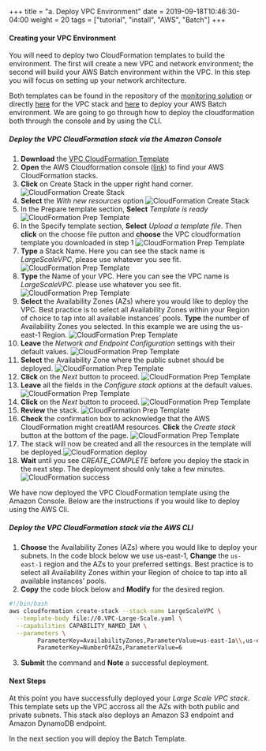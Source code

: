 +++
title = "a. Deploy VPC Environment"
date = 2019-09-18T10:46:30-04:00
weight = 20
tags = ["tutorial", "install", "AWS", "Batch"]
+++


#### Creating your VPC Environment

You will need to deploy two CloudFormation templates to build the environment. The first will create a new VPC and network environment; the second will build your AWS Batch environment within the VPC. In this step you will focus on setting up your network architecture.

Both templates can be found in the repository of the [monitoring solution](https://github.com/aws-samples/aws-batch-runtime-monitoring) or directly [here](https://raw.githubusercontent.com/aws-samples/aws-batch-runtime-monitoring/main/docs/ExamplesCfnTemplates/VPC-Large-Scale.yaml) for the VPC stack and [here](https://raw.githubusercontent.com/aws-samples/aws-batch-runtime-monitoring/main/docs/ExamplesCfnTemplates/Batch-Large-Scale.yaml) to deploy your AWS Batch environment. We are going to go through how to deploy the cloudformation both through the console and by using the CLI.

##### Deploy the VPC CloudFormation stack via the Amazon Console
1. **Download** the [VPC CloudFormation Template](https://raw.githubusercontent.com/aws-samples/aws-batch-runtime-monitoring/main/docs/ExamplesCfnTemplates/VPC-Large-Scale.yaml)
2. **Open** the AWS Cloudformation console ([link](https://console.aws.amazon.com/cloudformation/)) to find your AWS CloudFormation stacks.
3. **Click** on Create Stack in the upper right hand corner. ![CloudFormation Create Stack](/images/aws-batch/deep-dive/CloudFormation_1.png)
4. **Select** the *With new resources* option ![CloudFormation Create Stack](/images/aws-batch/deep-dive/CloudFormation_2.png)
5. In the Prepare template section, **Select** *Template is ready* ![CloudFormation Prep Template](/images/aws-batch/deep-dive/CloudFormation_prepT_1.png)
6. In the Specify template section, **Select** *Upload a template file*.  Then **click** on the choose file putton and **choose** the VPC cloudformation template you downloaded in step 1 ![CloudFormation Prep Template](/images/aws-batch/deep-dive/CloudFormation_prepT_2.png)
7. **Type** a Stack Name. Here you can see the stack name is *LargeScaleVPC*, please use whatever you see fit. ![CloudFormation Prep Template](/images/aws-batch/deep-dive/CloudFormation_stackName.png)
8. **Type** the Name of your VPC. Here you can see the VPC name is *LargeScaleVPC*. please use whatever you see fit. ![CloudFormation Prep Template](/images/aws-batch/deep-dive/CloudFormation_-_Stack.png)
9. **Select** the Availability Zones (AZs) where you would like to deploy the VPC. Best practice is to select all Availability Zones within your Region of choice to tap into all available instances’ pools. **Type** the number of Availability Zones you selected. In this example we are using the us-east-1 Region. ![CloudFormation Prep Template](/images/aws-batch/deep-dive/CloudFormation_-_Stack-2.png)
10. **Leave** the *Network and Endpoint Configuration* settings with their default values. ![CloudFormation Prep Template](/images/aws-batch/deep-dive/CloudFormation_-_Stack-3.png)
11. **Select** the Availability Zone where the public subnet should be deployed. ![CloudFormation Prep Template](/images/aws-batch/deep-dive/CloudFormation_-_Stack-4.png)
12. **Click** on the *Next* button to proceed. ![CloudFormation Prep Template](/images/aws-batch/deep-dive/CloudFormation_-_Stack-6.png)
13. **Leave** all the fields in the *Configure stack options* at the default values.  ![CloudFormation Prep Template](/images/aws-batch/deep-dive/CloudFormation_-_Stack-5.png)
14. **Click** on the *Next* button to proceed. ![CloudFormation Prep Template](/images/aws-batch/deep-dive/CloudFormation_-_Stack-7.png)
15. **Review** the stack. ![CloudFormation Prep Template](/images/aws-batch/deep-dive/CloudFormation_-_Stack-8.png)
16. **Check** the confirmation box to acknowledge that the AWS CloudFormation might creatIAM resources. **Click** the *Create stack* button at the bottom of the page. ![CloudFormation Prep Template](/images/aws-batch/deep-dive/CloudFormation_-_Stack-9.png)
17. The stack will now be created and all the resources in the template will be deployed.![CloudFormation deploy](/images/aws-batch/deep-dive/CloudFormation_-_Stack_LargeScaleVPC.png)
18. **Wait** until you see *CREATE_COMPLETE* before you deploy the stack in the next step. The deployment should only take a few minutes.
![CloudFormation success](/images/aws-batch/deep-dive/CloudFormation_-_Stack-10.png)

We have now deployed the VPC CloudFormation template using the Amazon Console. Below are the instructions if you would like to deploy using the AWS Cli.

##### Deploy the VPC CloudFormation stack via the AWS CLI 

1. **Choose** the Availability Zones (AZs) where you would like to deploy your subnets. In the code block below we use us-east-1, **Change** the `us-east-1` region and the AZs to your preferred settings. Best practice is to select all Availability Zones within your Region of choice to tap into all available instances’ pools.
2. **Copy** the code block below and **Modify** for the desired region.

```bash
#!/bin/bash
aws cloudformation create-stack --stack-name LargeScaleVPC \
  --template-body file://0.VPC-Large-Scale.yaml \
  --capabilities CAPABILITY_NAMED_IAM \
  --parameters \
        ParameterKey=AvailabilityZones,ParameterValue=us-east-1a\\,us-east-1b\\,us-east-1c\\,us-east-1d\\,us-east-1e\\,us-east-1f \
        ParameterKey=NumberOfAZs,ParameterValue=6

```
3. **Submit** the command and **Note** a successful deployment.

#### Next Steps
At this point you have successfully deployed your *Large Scale VPC stack*. This template sets up the VPC accross all the AZs with both public and private subnets. This stack also deploys an Amazon S3 endpoint and Amazon DynamoDB endpoint.

In the next section you will deploy the Batch Template.
